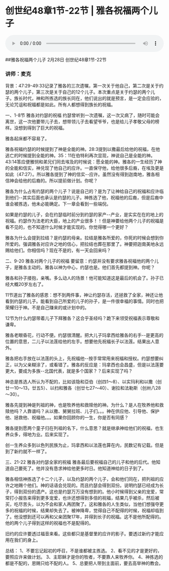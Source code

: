 # 创世纪48章1节-22节 | 雅各祝福两个儿子

<audio style="width: 100%;" preload="false" controls controlslist="nodownload"><source src="https://file.simai.life/audio/mp3/2021/chuang_46-28_47-31.mp3" type="audio/mpeg">Your browser does not support the audio element.</audio>

##雅各祝福两个儿子
2月28日 
创世纪48章1节-22节
### 讲师：麦克

背景：47:29-49:33记录了雅各的三次遗嘱，第一次关于他自己，第二次是关于约瑟的两个儿子，第三次是关于自己的12个儿子。本次重点是关于约瑟的两个儿子。族长时代，神和所拣选的族长同在，他们说出的就是预言，是一定会应验的，无论咒诅和祝福都是如此。所有人都想得到族长的祝福。

一、1-8节 雅各对约瑟的祝福
约瑟曾听到一次遗嘱，这一次又病了，随时可能会离世，这一次他要带儿子去，想带领儿子去看望爷爷，也是给儿子孝敬父母的榜样。没想到得到了巨大的祝福。

雅各起床都不容易了。

雅各祝福约瑟的时候提到了神是全能的神。28:3提到以撒最后给他的祝福，在他逃亡的时候提到全能的神。35：11在伯特利再次显现，神说自己是全能的神。43:14答应便雅悯和弟兄们同去埃及的时候说：愿全能的神。雅各的一生经历了神的全能和信实，神兑现了他自己的应许。一直保守他，给他很多后裔，在埃及更是如此（47:27）。所以雅各提到了神的信实--应许。虽然没有得到迦南地，雅各相信神会给他的后裔的。所以提前做计划。你呢？

雅各为什么占有约瑟的两个儿子？说是自己的？是为了让神给自己的祝福和应许临到他们--其实后面也承认是约瑟的儿子。神拣选了他，祝福他的后裔，但是后裔中谁会被拣选，他未必能确定。下一章会看到一些端倪。

如果是约瑟的儿子，会在约瑟临时前分到约瑟的家产--产业，是实实在在的地上的祝福。约瑟作为法老的大臣，地上的产业很多！！但是神要给他两个儿子的祝福是看不见的，也不知道什么时候才能实现的。你觉得哪一个更好？

雅各为什么会提到拉结？是约瑟的母亲。拉结是雅各所爱的，你死的时候会想到你所爱的。强调雅各对应许之地的信心，把拉结也葬在那里了。神要把迦南美地永远赐给他们。你相信吗？现在不是的，有一天会回来吗？

二、9-20 雅各对两个儿子的祝福
要留意：约瑟并没有要求雅各祝福他的两个儿子，是雅各主动的。雅各以神为中心，约瑟也是。他们首先都提到神。你呢？

雅各和孙子搂抱，亲嘴。多么动人的场景！他可能知道这是最后的机会了。孙子已经大概20岁左右了。

11节道出了雅各的感恩：想不到两件事，神让约瑟存活，还拯救了全家，神还让他看到约瑟的儿子。能看到自己所爱的儿子的孙子，是一件很幸福的事情。同时也把荣耀归于神。不是自己赚来的或计划中的。

12节为什么约瑟带着儿子下拜雅各？这合乎圣经吗？跪下来领受祝福表示尊敬和谦卑。

雅各老眼昏花，行动不便。约瑟很清醒。把大儿子玛拿西给雅各的右手--是更高的位置的意思，二儿子以法莲给他的左手。想要他先祝福长子以法莲。结果出人意外。

雅各把右手放在以法莲的头上，先祝福他--按手常常用来祝福和授权。约瑟想要纠正，以为父亲糊涂了，或看错了。雅各的反应是：玛拿西也会昌盛，但是以法莲要更大，要成为多族--北国代表，就是多个国家？？后来实现了吗？

神总是拣选人所认为不配的，比如该隐和亞伯（创四1～8）、以实玛利和以撒（创廿一10～13，廿五5）、以扫和雅各（创廿七27～40）、谢拉和法勒斯（创卅八28～30）。

雅各先提到神是列祖的神，也是牧养他和救赎他的神。为什么？是人在牧养他和救赎他吗？人靠谱吗？从以撒、舅舅拉班、儿子们。。。神在供应他、引导他、保护他、拯救他、祝福他。。。如果你回顾你的一生，你是否有同感？

雅各提到愿两个童子归在列祖的名下，什么意思？就是继承神给他们的祝福，也生养众多，得地为业。后来实现了。

创一生养众多到以色列民族为止，玛拿西和以法莲也算在内，民数记有记载。但是到了新约就不一样了。

三、21-22 雅各对约瑟全家的祝福
雅各最后要祝福自己的儿子和他的后代。他知道自己要死了。他并没有恳求神给他更多时日。他知道神给的日子到了。

雅各相信神拣选了十二个儿子，以及约瑟的两个儿子，会和他们同在，把列祖的应许之地赐个他们。神的话语会兑现的。而且约瑟会得到双份。说明约瑟已经成为长子，得到双份的遗产。这也是约瑟万万没有想到的。他小时候得到父亲的宠爱，常常打小报告来得到更多宠爱，也许还想得到多倍的祝福，结果几乎被杀，然后被买，吃尽苦头，以为不会和家人再团聚了。这和雅各的人生类似，当他们想强夺更多的祝福的时候，结果却失去了。被神降卑，觉得自己不配得的时候，祝福却临到了。他没想到还可以再和父亲团聚17年，并得到长子的祝福。这不是他所配得的。他的两个儿子得到这样的祝福也不是配得的。

旧约的应许要透过福音来看。这些都只是基督里的应许的影子。要透过新约才能应用在我们的身上。

总结：
1、不要忘记起初的呼召，不是谁都被主拣选。
2、看不见的才是更好的，要照应许来做计划。
3、主耶稣才是你的牧者，不要靠人来牧养你。
4、神拣选的都是不配的，恩赐只给不配的人。
5、总要把人带到主面前，要去高举神的教会。
